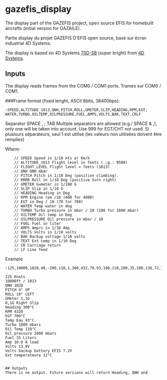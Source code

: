 # gazefis_display
The display part of the GAZEFIS project, open source EFIS for homebuilt aircrafts (initial version for GAZAILE).

Partie display du projet GAZEFIS D'EFIS open source, basé sur écran industrial 4D Systems.

The display is based on 4D Systems [70D-SB](https://4dsystems.com.au/products/4d-intelligent-hmi-display-modules/gen4-ulcd-70d-sb) (super bright) from [4D Systems](https://4dsystems.com.au).

## Inputs

The display reads frames from the COM0 / COM1 ports. Trames sur COM0 / COM1.

###Frame format (fixed lenght, ASCII 8bits, 38400bps):
```
:SPEED,ALTITUDE_1013,QNH,PITCH,ROLL,GMETER,SLIP,HEADING,RPM,EGT,
WATER,TURBO,OILTEMP,OILPRESSURE,FUEL,AMPS,VOLTS,BAK,TEXT,CRLF
```

Separator SPACE , ; TAB
Multiple separators are allowed (e.g./ SPACE & ,), only one will be taken into account. Use 999 for EGT/CHT not used.
Si plusisurs séparateurs, seul 1 est utilisé (les valeurs non utilisées doivent être remplies)

Where:
```
    // SPEED Speed in 1/10 kts or Km/h
    // ALTITUDE_1013 Flight level in feets (.;g.: 9500)
    // FLIGHT_LEVEL Flight level = feets (1013)
    // QNH QNH mbar
    // PITCH Pitch in 1/10 Deg (positive climbing). 
    // RRRR Roll in 1/10 Deg (positive turn right)
    // GMETER G=meter in 1/100 G
    // SLIP Slip in 1/10 G
    // HEADING Heading in Deg
    // RPM Engine rpm /10 (400 for 4000)
    // EGT in Deg / 10 (70 for 700)
    // WATER Temp water in deg
    // TURBO Turbo pressure in mbar / 10 (180 for 1800 mbar)
    // OILTEMP Oil temp in Deg
    // OILPRESSURE Oil pressure in mbar / 10
    // FUEL Fuel in liter
    // AMPS Amprs in 1/10 Amp
    // VOLTS Volts in 1/10 volts
    // BAK Backup voltage 1/10 volts
    // TEXT Ext temp in 1/10 Deg
    // CR Carriage return
    // LF Line feed
```

Example
```
:125,10000,1028,40,-200,110,1,300,432,70,93,180,110,200,35,100,138,72,12CRLF

125 Knots
10000ft / 1013
QNH 1028
PITCH 4° UP
ROLL 10° LEFT
GMeter 1,1G
0,1G Right Slip
Heading 300°C
RPM 4320
EGT 700°C
Temp Eau 93°C
Turbo 1800 mbars
Oil Temp 110°C
Oil pressure 2000 mbars
Fuel 35 Liters
Amp 10.0 A load
Volts 13.8V
Volts backup battery EFIS 7.2V
Ext temperateure 12°C


## Outputs
There is no output. Future versions will return Heading, QNH and 
